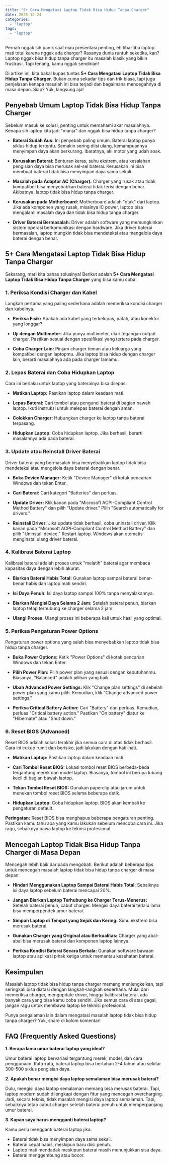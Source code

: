 ```yaml
---
title: "5+ Cara Mengatasi Laptop Tidak Bisa Hidup Tanpa Charger"
date: 2025-12-24
categories: 
  - "laptop"
tags: 
  - "laptop"
---
```


Pernah nggak sih panik saat mau presentasi penting, eh tiba-tiba laptop mati total karena nggak ada charger? Rasanya dunia runtuh seketika, kan? Laptop nggak bisa hidup tanpa charger itu masalah klasik yang bikin frustrasi. Tapi tenang, kamu nggak sendirian!

Di artikel ini, kita bakal kupas tuntas **5+ Cara Mengatasi Laptop Tidak Bisa Hidup Tanpa Charger**. Bukan cuma sekadar tips dan trik biasa, tapi juga penjelasan kenapa masalah ini bisa terjadi dan bagaimana mencegahnya di masa depan. Siap? Yuk, langsung aja!

## Penyebab Umum Laptop Tidak Bisa Hidup Tanpa Charger

Sebelum masuk ke solusi, penting untuk memahami akar masalahnya. Kenapa sih laptop kita jadi "manja" dan nggak bisa hidup tanpa charger?

- **Baterai Sudah Aus:** Ini penyebab paling umum. Baterai laptop punya siklus hidup tertentu. Semakin sering diisi ulang, kemampuannya menyimpan daya akan berkurang. Ibaratnya, aki motor yang udah soak.
    
- **Kerusakan Baterai:** Benturan keras, suhu ekstrem, atau kesalahan pengisian daya bisa merusak sel-sel baterai. Kerusakan ini bisa membuat baterai tidak bisa menyimpan daya sama sekali.
    
- **Masalah pada Adaptor AC (Charger):** Charger yang rusak atau tidak kompatibel bisa menyebabkan baterai tidak terisi dengan benar. Akibatnya, laptop tidak bisa hidup tanpa charger.
    
- **Kerusakan pada Motherboard:** Motherboard adalah "otak" dari laptop. Jika ada komponen yang rusak, misalnya IC power, laptop bisa mengalami masalah daya dan tidak bisa hidup tanpa charger.
    
- **Driver Baterai Bermasalah:** Driver adalah software yang memungkinkan sistem operasi berkomunikasi dengan hardware. Jika driver baterai bermasalah, laptop mungkin tidak bisa mendeteksi atau mengelola daya baterai dengan benar.
    

## 5+ Cara Mengatasi Laptop Tidak Bisa Hidup Tanpa Charger

Sekarang, mari kita bahas solusinya! Berikut adalah **5+ Cara Mengatasi Laptop Tidak Bisa Hidup Tanpa Charger** yang bisa kamu coba:

### 1\. Periksa Kondisi Charger dan Kabel

Langkah pertama yang paling sederhana adalah memeriksa kondisi charger dan kabelnya.

- **Periksa Fisik:** Apakah ada kabel yang terkelupas, patah, atau konektor yang longgar?
    
- **Uji dengan Multimeter:** Jika punya multimeter, ukur tegangan output charger. Pastikan sesuai dengan spesifikasi yang tertera pada charger.
    
- **Coba Charger Lain:** Pinjam charger teman atau keluarga yang kompatibel dengan laptopmu. Jika laptop bisa hidup dengan charger lain, berarti masalahnya ada pada charger lamamu.
    

### 2\. Lepas Baterai dan Coba Hidupkan Laptop

Cara ini berlaku untuk laptop yang baterainya bisa dilepas.

- **Matikan Laptop:** Pastikan laptop dalam keadaan mati.
    
- **Lepas Baterai:** Cari tombol atau pengunci baterai di bagian bawah laptop. Ikuti instruksi untuk melepas baterai dengan aman.
    
- **Colokkan Charger:** Hubungkan charger ke laptop tanpa baterai terpasang.
    
- **Hidupkan Laptop:** Coba hidupkan laptop. Jika berhasil, berarti masalahnya ada pada baterai.
    

### 3\. Update atau Reinstall Driver Baterai

Driver baterai yang bermasalah bisa menyebabkan laptop tidak bisa mendeteksi atau mengelola daya baterai dengan benar.

- **Buka Device Manager:** Ketik "Device Manager" di kotak pencarian Windows dan tekan Enter.
    
- **Cari Baterai:** Cari kategori "Batteries" dan perluas.
    
- **Update Driver:** Klik kanan pada "Microsoft ACPI-Compliant Control Method Battery" dan pilih "Update driver." Pilih "Search automatically for drivers."
    
- **Reinstall Driver:** Jika update tidak berhasil, coba uninstall driver. Klik kanan pada "Microsoft ACPI-Compliant Control Method Battery" dan pilih "Uninstall device." Restart laptop. Windows akan otomatis menginstal ulang driver baterai.
    

### 4\. Kalibrasi Baterai Laptop

Kalibrasi baterai adalah proses untuk "melatih" baterai agar membaca kapasitas daya dengan lebih akurat.

- **Biarkan Baterai Habis Total:** Gunakan laptop sampai baterai benar-benar habis dan laptop mati sendiri.
    
- **Isi Daya Penuh:** Isi daya laptop sampai 100% tanpa menyalakannya.
    
- **Biarkan Mengisi Daya Selama 2 Jam:** Setelah baterai penuh, biarkan laptop tetap terhubung ke charger selama 2 jam.
    
- **Ulangi Proses:** Ulangi proses ini beberapa kali untuk hasil yang optimal.
    

### 5\. Periksa Pengaturan Power Options

Pengaturan power options yang salah bisa menyebabkan laptop tidak bisa hidup tanpa charger.

- **Buka Power Options:** Ketik "Power Options" di kotak pencarian Windows dan tekan Enter.
    
- **Pilih Power Plan:** Pilih power plan yang sesuai dengan kebutuhanmu. Biasanya, "Balanced" adalah pilihan yang baik.
    
- **Ubah Advanced Power Settings:** Klik "Change plan settings" di sebelah power plan yang kamu pilih. Kemudian, klik "Change advanced power settings."
    
- **Periksa Critical Battery Action:** Cari "Battery" dan perluas. Kemudian, perluas "Critical battery action." Pastikan "On battery" diatur ke "Hibernate" atau "Shut down."
    

### 6\. Reset BIOS (Advanced)

Reset BIOS adalah solusi terakhir jika semua cara di atas tidak berhasil. Cara ini cukup rumit dan berisiko, jadi lakukan dengan hati-hati.

- **Matikan Laptop:** Pastikan laptop dalam keadaan mati.
    
- **Cari Tombol Reset BIOS:** Lokasi tombol reset BIOS berbeda-beda tergantung merek dan model laptop. Biasanya, tombol ini berupa lubang kecil di bagian bawah laptop.
    
- **Tekan Tombol Reset BIOS:** Gunakan paperclip atau jarum untuk menekan tombol reset BIOS selama beberapa detik.
    
- **Hidupkan Laptop:** Coba hidupkan laptop. BIOS akan kembali ke pengaturan default.
    

**Peringatan:** Reset BIOS bisa menghapus beberapa pengaturan penting. Pastikan kamu tahu apa yang kamu lakukan sebelum mencoba cara ini. Jika ragu, sebaiknya bawa laptop ke teknisi profesional.

## Mencegah Laptop Tidak Bisa Hidup Tanpa Charger di Masa Depan

Mencegah lebih baik daripada mengobati. Berikut adalah beberapa tips untuk mencegah masalah laptop tidak bisa hidup tanpa charger di masa depan:

- **Hindari Menggunakan Laptop Sampai Baterai Habis Total:** Sebaiknya isi daya laptop sebelum baterai mencapai 20%.
    
- **Jangan Biarkan Laptop Terhubung ke Charger Terus-Menerus:** Setelah baterai penuh, cabut charger. Mengisi daya baterai terlalu lama bisa memperpendek umur baterai.
    
- **Simpan Laptop di Tempat yang Sejuk dan Kering:** Suhu ekstrem bisa merusak baterai.
    
- **Gunakan Charger yang Original atau Berkualitas:** Charger yang abal-abal bisa merusak baterai dan komponen laptop lainnya.
    
- **Periksa Kondisi Baterai Secara Berkala:** Gunakan software bawaan laptop atau aplikasi pihak ketiga untuk memantau kesehatan baterai.
    

## Kesimpulan

Masalah laptop tidak bisa hidup tanpa charger memang menjengkelkan, tapi seringkali bisa diatasi dengan langkah-langkah sederhana. Mulai dari memeriksa charger, mengupdate driver, hingga kalibrasi baterai, ada banyak cara yang bisa kamu coba sendiri. Jika semua cara di atas gagal, jangan ragu untuk membawa laptop ke teknisi profesional.

Punya pengalaman lain dalam mengatasi masalah laptop tidak bisa hidup tanpa charger? Yuk, share di kolom komentar!

## FAQ (Frequently Asked Questions)

**1\. Berapa lama umur baterai laptop yang ideal?**

Umur baterai laptop bervariasi tergantung merek, model, dan cara penggunaan. Rata-rata, baterai laptop bisa bertahan 2-4 tahun atau sekitar 300-500 siklus pengisian daya.

**2\. Apakah benar mengisi daya laptop semalaman bisa merusak baterai?**

Dulu, mengisi daya laptop semalaman memang bisa merusak baterai. Tapi, laptop modern sudah dilengkapi dengan fitur yang mencegah overcharging. Jadi, secara teknis, tidak masalah mengisi daya laptop semalaman. Tapi, sebaiknya tetap cabut charger setelah baterai penuh untuk memperpanjang umur baterai.

**3\. Kapan saya harus mengganti baterai laptop?**

Kamu perlu mengganti baterai laptop jika:

- Baterai tidak bisa menyimpan daya sama sekali.
- Baterai cepat habis, meskipun baru diisi penuh.
- Laptop mati mendadak meskipun baterai masih menunjukkan sisa daya.
- Baterai menggembung atau bocor.
